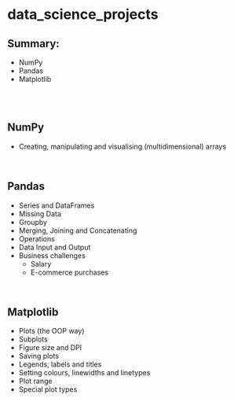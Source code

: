 # data_science_projects

## Summary:

  - NumPy 
  - Pandas
  - Matplotlib
<br>
<br>

## NumPy
  - Creating, manipulating and visualising (multidimensional) arrays
<br> 

## Pandas
  - Series and DataFrames
  - Missing Data
  - Groupby
  - Merging, Joining and Concatenating
  - Operations
  - Data Input and Output
  - Business challenges
    * Salary
    * E-commerce purchases
<br>

## Matplotlib
  - Plots (the OOP way)
  - Subplots
  - Figure size and DPI
  - Saving plots
  - Legends, labels and titles
  - Setting colours, linewidths and linetypes
  - Plot range
  - Special plot types
<br>


